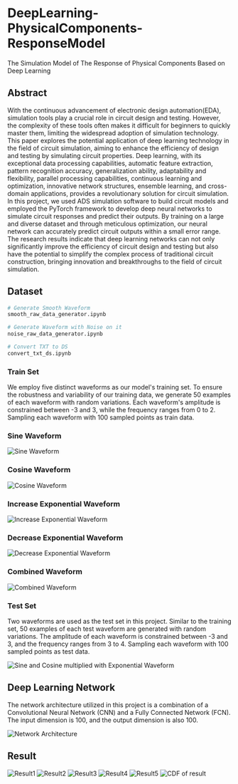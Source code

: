 # DeepLearning-PhysicalComponents-ResponseModel
The Simulation Model of The Response of Physical Components Based on Deep Learning

## Abstract
With the continuous advancement of electronic design automation(EDA), simulation tools play a crucial role in circuit design and testing. However, the complexity of these tools often makes it difficult for beginners to quickly master them, limiting the widespread adoption of simulation technology. This paper explores the potential application of deep learning technology in the field of circuit simulation, aiming to enhance the efficiency of design and testing by simulating circuit properties. Deep learning, with its exceptional data processing capabilities, automatic feature extraction, pattern recognition accuracy, generalization ability, adaptability and flexibility, parallel processing capabilities, continuous learning and optimization, innovative network structures, ensemble learning, and cross-domain applications, provides a revolutionary solution for circuit simulation. In this project, we used ADS simulation software to build circuit models and employed the PyTorch framework to develop deep neural networks to simulate circuit responses and predict their outputs. By training on a large and diverse dataset and through meticulous optimization, our neural network can accurately predict circuit outputs within a small error range. The research results indicate that deep learning networks can not only significantly improve the efficiency of circuit design and testing but also have the potential to simplify the complex process of traditional circuit construction, bringing innovation and breakthroughs to the field of circuit simulation.

## Dataset
```.bash
# Generate Smooth Waveform
smooth_raw_data_generator.ipynb

# Generate Waveform with Noise on it
noise_raw_data_generator.ipynb

# Convert TXT to DS
convert_txt_ds.ipynb
```
### Train Set
We employ five distinct waveforms as our model's training set. To ensure the robustness and variability of our training data, we generate 50 examples of each waveform with random variations. Each waveform's amplitude is constrained between -3 and 3, while the frequency ranges from 0 to 2. Sampling each waveform with 100 sampled points as train data.

### Sine Waveform
![Sine Waveform](misc/Sine%20Waveform.png)
### Cosine Waveform
![Cosine Waveform](misc/Cosine%20Waveform.png)
### Increase Exponential Waveform
![Increase Exponential Waveform](misc/Inc%20Expo.png)
### Decrease Exponential Waveform
![Decrease Exponential Waveform](misc/Dec%20Expo.png)
### Combined Waveform
![Combined Waveform](misc/Combined%20Waveform.png)

### Test Set
Two waveforms are used as the test set in this project. Similar to the training set, 50 examples of each test waveform are generated with random variations. The amplitude of each waveform is constrained between -3 and 3, and the frequency ranges from 3 to 4. Sampling each waveform with 100 sampled points as test data.

![Sine and Cosine multiplied with Exponential Waveform](misc/testset.png)

## Deep Learning Network
The network architecture utilized in this project is a combination of a Convolutional Neural Network (CNN) and a Fully Connected Network (FCN). The input dimension is 100, and the output dimension is also 100.

![Network Architecture](misc/Network%20Architecture.png)

## Result
![Result1](misc/result1.png)
![Result2](misc/result2.png)
![Result3](misc/result3.png)
![Result4](misc/result4.png)
![Result5](misc/result5.png)
![CDF of result](misc/CDF.png)
